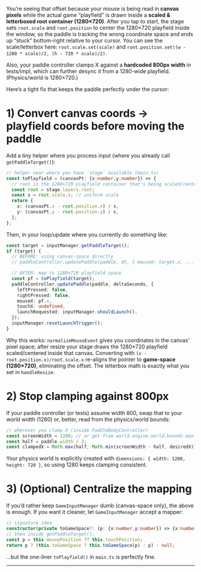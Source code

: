 You’re seeing that offset because your mouse is being read in **canvas pixels** while the actual game “playfield” is drawn inside a **scaled & letterboxed root container (1280×720)**. After you tap to start, the stage sets `root.scale` and `root.position` to center the 1280×720 playfield inside the window, so the paddle is tracking the wrong coordinate space and ends up “stuck” bottom-right relative to your cursor. You can see the scale/letterbox here: `root.scale.set(scale)` and `root.position.set((w - 1280 * scale)/2, (h - 720 * scale)/2)`. 

Also, your paddle controller clamps X against a **hardcoded 800px width** in tests/impl, which can further desync it from a 1280-wide playfield. (Physics/world is 1280×720.) 

Here’s a tight fix that keeps the paddle perfectly under the cursor:

# 1) Convert canvas coords → playfield coords before moving the paddle

Add a tiny helper where you process input (where you already call `getPaddleTarget()`):

```ts
// helper near where you have `stage` available (main.ts)
const toPlayfield = (canvasPt: {x:number,y:number}) => {
  // root is the 1280×720 playfield container that's being scaled/centered
  const root = stage.layers.root;
  const s = root.scale.x; // uniform scale
  return {
    x: (canvasPt.x - root.position.x) / s,
    y: (canvasPt.y - root.position.y) / s,
  };
};
```

Then, in your loop/update where you currently do something like:

```ts
const target = inputManager.getPaddleTarget();
if (target) {
  // BEFORE: using canvas-space directly
  // paddleController.updatePaddle(paddle, dt, { mouseX: target.x, ... });

  // AFTER: map to 1280×720 playfield space
  const pf = toPlayfield(target);
  paddleController.updatePaddle(paddle, deltaSeconds, {
    leftPressed: false,
    rightPressed: false,
    mouseX: pf.x,
    touchX: undefined,
    launchRequested: inputManager.shouldLaunch(),
  });
  inputManager.resetLaunchTrigger();
}
```

Why this works: `normalizeMouseEvent` gives you coordinates in the canvas’ pixel space; after resize your stage draws the 1280×720 playfield scaled/centered inside that canvas. Converting with `(x - root.position.x)/root.scale.x` re-aligns the pointer to **game-space (1280×720)**, eliminating the offset. The letterbox math is exactly what you set in `handleResize`.  

# 2) Stop clamping against 800px

If your paddle controller (or tests) assume width 800, swap that to your world width (1280) or, better, read from the physics/world bounds:

```ts
// wherever you clamp X (inside PaddleBodyController)
const screenWidth = 1280; // or get from world.engine.world.bounds.max.x
const half = paddle.width / 2;
const clampedX = Math.max(half, Math.min(screenWidth - half, desiredX));
```

Your physics world is explicitly created with `dimensions: { width: 1280, height: 720 }`, so using 1280 keeps clamping consistent.  

# 3) (Optional) Centralize the mapping

If you’d rather keep `GameInputManager` dumb (canvas-space only), the above is enough. If you want it cleaner, let `GameInputManager` accept a mapper:

```ts
// signature idea
constructor(private toGameSpace?: (p: {x:number,y:number}) => {x:number,y:number}) {}
// then inside getPaddleTarget():
const p = this.mousePosition ?? this.touchPosition;
return p ? (this.toGameSpace ? this.toGameSpace(p) : p) : null;
```

…but the one-liner `toPlayfield()` in `main.ts` is perfectly fine.

---
